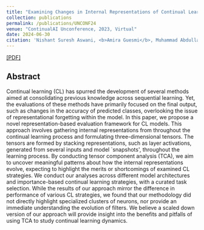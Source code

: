 ```yaml
---
title: "Examining Changes in Internal Representations of Continual Learning Models Through Tensor Decomposition"
collection: publications
permalink: /publications/UNCONF24
venue: "ContinualAI Unconference, 2023, Virtual"
date: 2024-06-30
citation: 'Nishant Suresh Aswani, <b>Amira Guesmi</b>, Muhammad Abdullah Hanif, Muhammad Shafique'
---
```

[[PDF]]([(https://arxiv.org/abs/2405.03244)])


## Abstract
Continual learning (CL) has spurred the development of several methods aimed at consolidating previous knowledge across sequential learning. Yet, the evaluations of these methods have primarily focused on the final output, such as changes in the accuracy of predicted classes, overlooking the issue of representational forgetting within the model. In this paper, we propose a novel representation-based evaluation framework for CL models. This approach involves gathering internal representations from throughout the continual learning process and formulating three-dimensional tensors. The tensors are formed by stacking representations, such as layer activations, generated from several inputs and model `snapshots', throughout the learning process. By conducting tensor component analysis (TCA), we aim to uncover meaningful patterns about how the internal representations evolve, expecting to highlight the merits or shortcomings of examined CL strategies. We conduct our analyses across different model architectures and importance-based continual learning strategies, with a curated task selection. While the results of our approach mirror the difference in performance of various CL strategies, we found that our methodology did not directly highlight specialized clusters of neurons, nor provide an immediate understanding the evolution of filters. We believe a scaled down version of our approach will provide insight into the benefits and pitfalls of using TCA to study continual learning dynamics.
